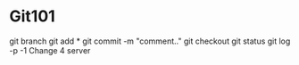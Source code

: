 # Git101


git branch
git add *
git commit -m "comment.."
git checkout <branchname>
git status
git log -p -1
Change 4 server
